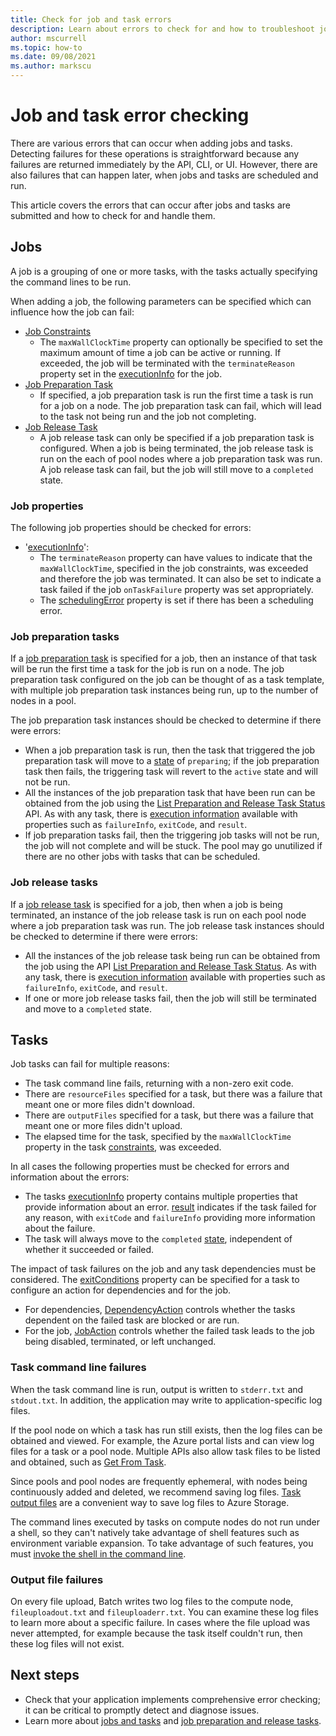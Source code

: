 ```yaml
---
title: Check for job and task errors
description: Learn about errors to check for and how to troubleshoot jobs and tasks.
author: mscurrell
ms.topic: how-to
ms.date: 09/08/2021
ms.author: markscu
---
```


# Job and task error checking

There are various errors that can occur when adding jobs and tasks. Detecting failures for these operations is straightforward because any failures are returned immediately by the API, CLI, or UI. However, there are also failures that can happen later, when jobs and tasks are scheduled and run.

This article covers the errors that can occur after jobs and tasks are submitted and how to check for and handle them.

## Jobs

A job is a grouping of one or more tasks, with the tasks actually specifying the command lines to be run.

When adding a job, the following parameters can be specified which can influence how the job can fail:

- [Job Constraints](/rest/api/batchservice/job/add#jobconstraints)
  - The `maxWallClockTime` property can optionally be specified to set the maximum amount of time a job can be active or running. If exceeded, the job will be terminated with the `terminateReason` property set in the [executionInfo](/rest/api/batchservice/job/get#jobexecutioninformation) for the job.
- [Job Preparation Task](/rest/api/batchservice/job/add#jobpreparationtask)
  - If specified, a job preparation task is run the first time a task is run for a job on a node. The job preparation task can fail, which will lead to the task not being run and the job not completing.
- [Job Release Task](/rest/api/batchservice/job/add#jobreleasetask)
  - A job release task can only be specified if a job preparation task is configured. When a job is being terminated, the job release task is run on the each of pool nodes where a job preparation task was run. A job release task can fail, but the job will still move to a `completed` state.

### Job properties

The following job properties should be checked for errors:

- '[executionInfo](/rest/api/batchservice/job/get#jobexecutioninformation)':
  - The `terminateReason` property can have values to indicate that the `maxWallClockTime`, specified in the job constraints, was exceeded and therefore the job was terminated. It can also be set to indicate a task failed if the job `onTaskFailure` property was set appropriately.
  - The [schedulingError](/rest/api/batchservice/job/get#jobschedulingerror) property is set if there has been a scheduling error.

### Job preparation tasks

If a [job preparation task](batch-job-prep-release.md#job-preparation-task) is specified for a job, then an instance of that task will be run the first time a task for the job is run on a node. The job preparation task configured on the job can be thought of as a task template, with multiple job preparation task instances being run, up to the number of nodes in a pool.

The job preparation task instances should be checked to determine if there were errors:

- When a job preparation task is run, then the task that triggered the job preparation task will move to a [state](/rest/api/batchservice/task/get#taskstate) of `preparing`; if the job preparation task then fails, the triggering task will revert to the `active` state and will not be run.
- All the instances of the job preparation task that have been run can be obtained from the job using the [List Preparation and Release Task Status](/rest/api/batchservice/job/listpreparationandreleasetaskstatus) API. As with any task, there is [execution information](/rest/api/batchservice/job/listpreparationandreleasetaskstatus#jobpreparationandreleasetaskexecutioninformation) available with properties such as `failureInfo`, `exitCode`, and `result`.
- If job preparation tasks fail, then the triggering job tasks will not be run, the job will not complete and will be stuck. The pool may go unutilized if there are no other jobs with tasks that can be scheduled.

### Job release tasks

If a [job release task](batch-job-prep-release.md#job-release-task) is specified for a job, then when a job is being terminated, an instance of the job release task is run on each pool node where a job preparation task was run. The job release task instances should be checked to determine if there were errors:

- All the instances of the job release task being run can be obtained from the job using the API [List Preparation and Release Task Status](/rest/api/batchservice/job/listpreparationandreleasetaskstatus). As with any task, there is [execution information](/rest/api/batchservice/job/listpreparationandreleasetaskstatus#jobpreparationandreleasetaskexecutioninformation) available with properties such as `failureInfo`, `exitCode`, and `result`.
- If one or more job release tasks fail, then the job will still be terminated and move to a `completed` state.

## Tasks

Job tasks can fail for multiple reasons:

- The task command line fails, returning with a non-zero exit code.
- There are `resourceFiles` specified for a task, but there was a failure that meant one or more files didn't download.
- There are `outputFiles` specified for a task, but there was a failure that meant one or more files didn't upload.
- The elapsed time for the task, specified by the `maxWallClockTime` property in the task [constraints](/rest/api/batchservice/task/add#taskconstraints), was exceeded.

In all cases the following properties must be checked for errors and information about the errors:

- The tasks [executionInfo](/rest/api/batchservice/task/get#taskexecutioninformation) property contains multiple properties that provide information about an error. [result](/rest/api/batchservice/task/get#taskexecutionresult) indicates if the task failed for any reason, with `exitCode` and `failureInfo` providing more information about the failure.
- The task will always move to the `completed` [state](/rest/api/batchservice/task/get#taskstate), independent of whether it succeeded or failed.

The impact of task failures on the job and any task dependencies must be considered. The [exitConditions](/rest/api/batchservice/task/add#exitconditions) property can be specified for a task to configure an action for dependencies and for the job.

- For dependencies, [DependencyAction](/rest/api/batchservice/task/add#dependencyaction) controls whether the tasks dependent on the failed task are blocked or are run.
- For the job, [JobAction](/rest/api/batchservice/task/add#jobaction) controls whether the failed task leads to the job being disabled, terminated, or left unchanged.

### Task command line failures

When the task command line is run, output is written to `stderr.txt` and `stdout.txt`. In addition, the application may write to application-specific log files.

If the pool node on which a task has run still exists, then the log files can be obtained and viewed. For example, the Azure portal lists and can view log files for a task or a pool node. Multiple APIs also allow task files to be listed and obtained, such as [Get From Task](/rest/api/batchservice/file/getfromtask).

Since pools and pool nodes are frequently ephemeral, with nodes being continuously added and deleted, we recommend saving log files. [Task output files](./batch-task-output-files.md) are a convenient way to save log files to Azure Storage.

The command lines executed by tasks on compute nodes do not run under a shell, so they can't natively take advantage of shell features such as environment variable expansion. To take advantage of such features, you must [invoke the shell in the command line](batch-compute-node-environment-variables.md#command-line-expansion-of-environment-variables).

### Output file failures

On every file upload, Batch writes two log files to the compute node, `fileuploadout.txt` and `fileuploaderr.txt`. You can examine these log files to learn more about a specific failure. In cases where the file upload was never attempted, for example because the task itself couldn't run, then these log files will not exist.  

## Next steps

- Check that your application implements comprehensive error checking; it can be critical to promptly detect and diagnose issues.
- Learn more about [jobs and tasks](jobs-and-tasks.md) and [job preparation and release tasks](batch-job-prep-release.md).